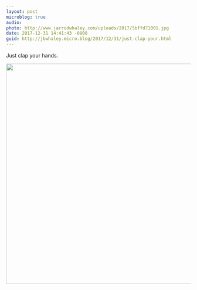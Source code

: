 ```yaml
---
layout: post
microblog: true
audio: 
photo: http://www.jarrodwhaley.com/uploads/2017/5bffd71001.jpg
date: 2017-12-31 14:41:43 -0800
guid: http://jbwhaley.micro.blog/2017/12/31/just-clap-your.html
---
```

Just clap your hands.

<img src="http://www.jarrodwhaley.com/uploads/2017/5bffd71001.jpg" width="600" height="600" />
